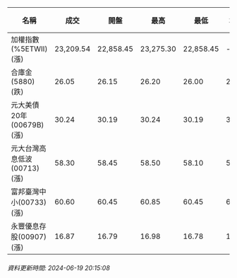 | 名稱 | 成交 | 開盤 | 最高 | 最低 | 均價 | 成交金額(億) | 昨收 | 漲跌幅 | 漲跌 | 總量 | 昨量 | 振幅 |
| -------- | -------- | -------- | -------- |-------- | -------- | -------- |-------- |-------- |-------- | -------- | -------- |-------- |
|加權指數(%5ETWII) (漲)|23,209.54|22,858.45|23,275.30|22,858.45|-|6,033.44|22,757.43|1.99%|452.11|11,467,966|0|1.83%|
|合庫金(5880) (跌)|26.05|26.15|26.20|26.00|26.09|3.67|26.15|0.38%|0.10|14,058|8,827|0.76%|
|元大美債20年(00679B) (漲)|30.24|30.19|30.24|30.19|30.22|22.55|30.03|0.70%|0.21|74,603|37,847|0.17%|
|元大台灣高息低波(00713) (漲)|58.30|58.45|58.50|58.10|58.36|16.99|57.90|0.69%|0.40|29,114|37,117|0.69%|
|富邦臺灣中小(00733) (漲)|60.60|60.45|60.85|60.45|60.65|1.48|60.35|0.41%|0.25|2,448|1,917|0.66%|
|永豐優息存股(00907) (漲)|16.87|16.79|16.98|16.78|16.87|0.862|16.74|0.78%|0.13|5,107|2,784|1.19%|
###### 資料更新時間: 2024-06-19 20:15:08